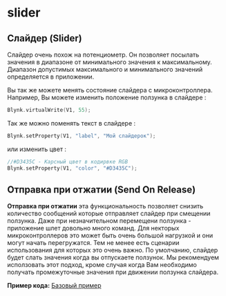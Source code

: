 # slider

## Слайдер \(Slider\)

Слайдер очень похож на потенциометр. Он позволяет посылать значения в диапазоне от минимального значения к максимальному. Диапазон допустимых максимального и минимального значений определяется в приложении.

Вы так же можете менять состояние слайдера с микроконтроллера. Например, Вы можете изменить положение ползунка в слайдере :

```cpp
Blynk.virtualWrite(V1, 55);
```

Так же можно поменять текст в слайдере :

```cpp
Blynk.setProperty(V1, "label", "Мой слайдерок");
```

или изменить цвет :

```cpp
//#D3435C - Карсный цвет в кодирвке RGB
Blynk.setProperty(V1, "color", "#D3435C");
```

## Отправка при отжатии \(Send On Release\)

**Отправка при отжатии** эта функциональность позволяет снизить количество сообщений которые отправляет слайдер при смещении ползунка. Даже при незначительном перемещени ползунка - приложение шлет довольно много команд. Для некторых микроконтроллеров это может быть очень большой нагрузкой и они могут начать перегружатся. Тем не менее есть сценарии использования для которых это очень важно. По умолчанию, слайдер будет слать значения когда вы отпускаете ползунок. Мы рекомендуем исползовать этот подход, кроме случая когда Вам необходимо получать промежуточные значения при движении ползунка слайдера.

**Пример кода:** [Базовый пример](https://github.com/blynkkk/blynk-library/blob/master/examples/GettingStarted/BlynkBlink/BlynkBlink.ino)

